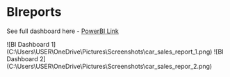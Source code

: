 # BIreports
See full dashboard here - [PowerBI Link](https://app.powerbi.com/reportEmbed?reportId=292bbbba-7f44-4914-8174-76da68190ef4&autoAuth=true&ctid=b1147ebc-723a-4081-b981-f0ae8a56561e)

![BI Dashboard 1] (C:\Users\USER\OneDrive\Pictures\Screenshots\car_sales_report_1.png)
![BI Dashboard 2] (C:\Users\USER\OneDrive\Pictures\Screenshots\car_sales_repor_2.png)
